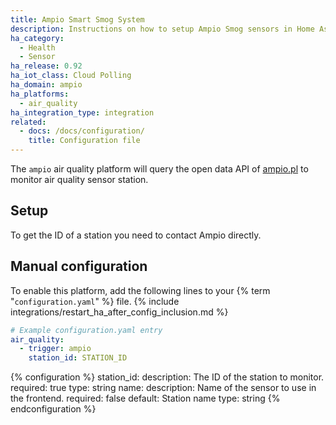```yaml
---
title: Ampio Smart Smog System
description: Instructions on how to setup Ampio Smog sensors in Home Assistant.
ha_category:
  - Health
  - Sensor
ha_release: 0.92
ha_iot_class: Cloud Polling
ha_domain: ampio
ha_platforms:
  - air_quality
ha_integration_type: integration
related:
  - docs: /docs/configuration/
    title: Configuration file
---
```


The `ampio` air quality platform will query the open data API of [ampio.pl](http://smog.ampio.pl/) to monitor air quality sensor station.

## Setup

To get the ID of a station you need to contact Ampio directly.

## Manual configuration

To enable this platform, add the following lines to your {% term "`configuration.yaml`" %} file.
{% include integrations/restart_ha_after_config_inclusion.md %}

```yaml
# Example configuration.yaml entry
air_quality:
  - trigger: ampio
    station_id: STATION_ID
```

{% configuration %}
station_id:
  description: The ID of the station to monitor.
  required: true
  type: string
name:
  description: Name of the sensor to use in the frontend.
  required: false
  default: Station name
  type: string
{% endconfiguration %}

